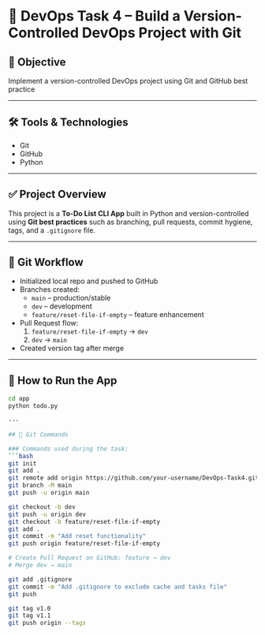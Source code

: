 # 🚀 DevOps Task 4 – Build a Version-Controlled DevOps Project with Git

## 📌 Objective  
Implement a version-controlled DevOps project using Git and GitHub best practice 

---

## 🛠️ Tools & Technologies  
- Git  
- GitHub  
- Python  

---

## ✅ Project Overview  
This project is a **To-Do List CLI App** built in Python and version-controlled using **Git best practices** such as branching, pull requests, commit hygiene, tags, and a `.gitignore` file.

---

## 🔁 Git Workflow  
- Initialized local repo and pushed to GitHub  
- Branches created:
  - `main` – production/stable
  - `dev` – development
  - `feature/reset-file-if-empty` – feature enhancement  
- Pull Request flow:
  1. `feature/reset-file-if-empty` → `dev`
  2. `dev` → `main`  
- Created version tag after merge

---

## 🧪 How to Run the App
```bash
cd app
python todo.py

---

## 🧪 Git Commands

### Commands used during the task:
```bash
git init
git add .
git remote add origin https://github.com/your-username/DevOps-Task4.git
git branch -M main
git push -u origin main

git checkout -b dev
git push -u origin dev
git checkout -b feature/reset-file-if-empty
git add .
git commit -m "Add reset functionality"
git push origin feature/reset-file-if-empty

# Create Pull Request on GitHub: feature → dev
# Merge dev → main

git add .gitignore
git commit -m "Add .gitignore to exclude cache and tasks file"
git push

git tag v1.0
git tag v1.1
git push origin --tags
